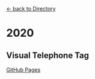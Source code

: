 [← back to Directory](https://gh.uwdesignshow.com/)

# 2020
## Visual Telephone Tag
[GitHub Pages](https://gh.uwdesignshow.com/2020/VisualTelephoneTag/)

